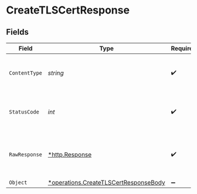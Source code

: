 # CreateTLSCertResponse


## Fields

| Field                                                                                         | Type                                                                                          | Required                                                                                      | Description                                                                                   |
| --------------------------------------------------------------------------------------------- | --------------------------------------------------------------------------------------------- | --------------------------------------------------------------------------------------------- | --------------------------------------------------------------------------------------------- |
| `ContentType`                                                                                 | *string*                                                                                      | :heavy_check_mark:                                                                            | HTTP response content type for this operation                                                 |
| `StatusCode`                                                                                  | *int*                                                                                         | :heavy_check_mark:                                                                            | HTTP response status code for this operation                                                  |
| `RawResponse`                                                                                 | [*http.Response](https://pkg.go.dev/net/http#Response)                                        | :heavy_check_mark:                                                                            | Raw HTTP response; suitable for custom response parsing                                       |
| `Object`                                                                                      | [*operations.CreateTLSCertResponseBody](../../models/operations/createtlscertresponsebody.md) | :heavy_minus_sign:                                                                            | Created                                                                                       |